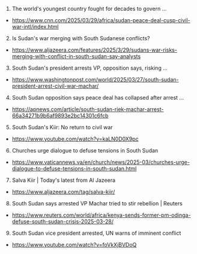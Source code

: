 1. The world's youngest country fought for decades to govern ... 
 - https://www.cnn.com/2025/03/29/africa/sudan-peace-deal-cusp-civil-war-intl/index.html
2. Is Sudan's war merging with South Sudanese conflicts? 
 - https://www.aljazeera.com/features/2025/3/29/sudans-war-risks-merging-with-conflict-in-south-sudan-say-analysts
3. South Sudan's president arrests VP, opposition says, risking ... 
 - https://www.washingtonpost.com/world/2025/03/27/south-sudan-president-arrest-civil-war-machar/
4. South Sudan opposition says peace deal has collapsed after arrest ... 
 - https://apnews.com/article/south-sudan-riek-machar-arrest-66a34271b9b6af9893e2bc14301c6fcb
5. South Sudan's Kiir: No return to civil war 
 - https://www.youtube.com/watch?v=kaLN0D0X9pc
6. Churches urge dialogue to defuse tensions in South Sudan 
 - https://www.vaticannews.va/en/church/news/2025-03/churches-urge-dialogue-to-defuse-tensions-in-south-sudan.html
7. Salva Kiir | Today's latest from Al Jazeera 
 - https://www.aljazeera.com/tag/salva-kiir/
8. South Sudan says arrested VP Machar tried to stir rebellion | Reuters 
 - https://www.reuters.com/world/africa/kenya-sends-former-pm-odinga-defuse-south-sudan-crisis-2025-03-28/
9. South Sudan vice president arrested, UN warns of imminent conflict 
 - https://www.youtube.com/watch?v=foVkXjBVDoQ